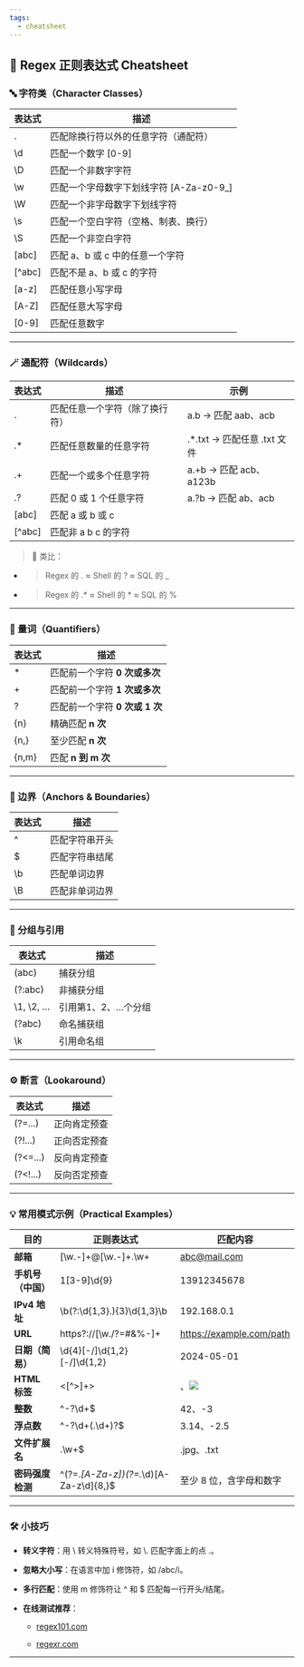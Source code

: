 ```yaml
---
tags:
  - cheatsheet
---
```


## **🧠 Regex 正则表达式 Cheatsheet**

### **🔤 字符类（Character Classes）**

|**表达式**|**描述**|
|---|---|
|.|匹配除换行符以外的任意字符（通配符）|
|\d|匹配一个数字 [0-9]|
|\D|匹配一个非数字字符|
|\w|匹配一个字母数字下划线字符 [A-Za-z0-9_]|
|\W|匹配一个非字母数字下划线字符|
|\s|匹配一个空白字符（空格、制表、换行）|
|\S|匹配一个非空白字符|
|[abc]|匹配 a、b 或 c 中的任意一个字符|
|[^abc]|匹配不是 a、b 或 c 的字符|
|[a-z]|匹配任意小写字母|
|[A-Z]|匹配任意大写字母|
|[0-9]|匹配任意数字|

---

### **🪄 通配符（Wildcards）**

|**表达式**|**描述**|**示例**|
|---|---|---|
|.|匹配任意一个字符（除了换行符）|a.b → 匹配 aab、acb|
|.*|匹配任意数量的任意字符|.*\.txt → 匹配任意 .txt 文件|
|.+|匹配一个或多个任意字符|a.+b → 匹配 acb、a123b|
|.?|匹配 0 或 1 个任意字符|a.?b → 匹配 ab、acb|
|[abc]|匹配 a 或 b 或 c||
|[^abc]|匹配非 a b c 的字符||

> 🧩 类比：

- > Regex 的 . ≈ Shell 的 ? ≈ SQL 的 _
    
- > Regex 的 .* ≈ Shell 的 * ≈ SQL 的 %
    

---

### **📐 量词（Quantifiers）**

|**表达式**|**描述**|
|---|---|
|*|匹配前一个字符 **0 次或多次**|
|+|匹配前一个字符 **1 次或多次**|
|?|匹配前一个字符 **0 次或 1 次**|
|{n}|精确匹配 **n 次**|
|{n,}|至少匹配 **n 次**|
|{n,m}|匹配 **n 到 m 次**|

  

---

### **🎯 边界（Anchors & Boundaries）**

|**表达式**|**描述**|
|---|---|
|^|匹配字符串开头|
|$|匹配字符串结尾|
|\b|匹配单词边界|
|\B|匹配非单词边界|


---

### **🔁 分组与引用**

|**表达式**|**描述**|
|---|---|
|(abc)|捕获分组|
|(?:abc)|非捕获分组|
|\1, \2, …|引用第1、2、…个分组|
|(?<name>abc)|命名捕获组|
|\k<name>|引用命名组|


---

### **⚙️ 断言（Lookaround）**

|**表达式**|**描述**|
|---|---|
|(?=...)|正向肯定预查|
|(?!...)|正向否定预查|
|(?<=...)|反向肯定预查|
|(?<!...)|反向否定预查|


---

### **💡 常用模式示例（Practical Examples）**

|**目的**|**正则表达式**|**匹配内容**|
|---|---|---|
|**邮箱**|[\w.-]+@[\w.-]+\.\w+|abc@mail.com|
|**手机号（中国）**|1[3-9]\d{9}|13912345678|
|**IPv4 地址**|\b(?:\d{1,3}\.){3}\d{1,3}\b|192.168.0.1|
|**URL**|https?://[\w./?=#&%-]+|https://example.com/path|
|**日期（简易）**|\d{4}[-/]\d{1,2}[-/]\d{1,2}|2024-05-01|
|**HTML 标签**|<[^>]+>|<div>、<img src="...">|
|**整数**|^-?\d+$|42、-3|
|**浮点数**|^-?\d+(\.\d+)?$|3.14、-2.5|
|**文件扩展名**|\.\w+$|.jpg、.txt|
|**密码强度检测**|^(?=.*[A-Za-z])(?=.*\d)[A-Za-z\d]{8,}$|至少 8 位，含字母和数字|


---

### **🛠️ 小技巧**

- **转义字符**：用 \\ 转义特殊符号，如 \\. 匹配字面上的点 .。
    
- **忽略大小写**：在语言中加 i 修饰符，如 /abc/i。
    
- **多行匹配**：使用 m 修饰符让 ^ 和 $ 匹配每一行开头/结尾。
    
- **在线测试推荐**：
    
    - [regex101.com](https://regex101.com)
        
    - [regexr.com](https://regexr.com)
        
    

---
